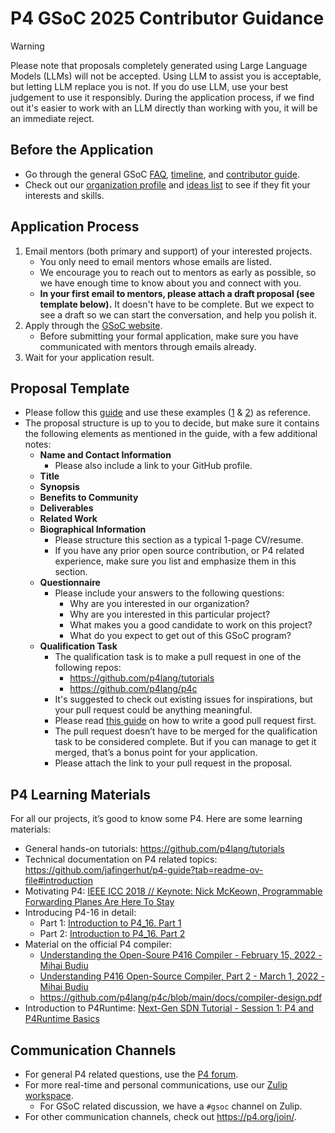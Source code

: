 # P4 GSoC 2025 Contributor Guidance

> [!Warning]
> Please note that proposals completely generated using Large Language Models (LLMs) will not be accepted. Using LLM to assist you is acceptable, but letting LLM replace you is not. If you do use LLM, use your best judgement to use it responsibly. During the application process, if we find out it's easier to work with an LLM directly than working with you, it will be an immediate reject.

## Before the Application

- Go through the general GSoC
  [FAQ](https://developers.google.com/open-source/gsoc/faq),
  [timeline](https://developers.google.com/open-source/gsoc/timeline), and
  [contributor guide](https://google.github.io/gsocguides/student).
- Check out our
  [organization profile](https://summerofcode.withgoogle.com/programs/2025/organizations/the-p4-language-consortium) and
  [ideas list](ideas_list.md)
  to see if they fit your interests and skills.

## Application Process

1. Email mentors (both primary and support) of your interested projects.
   - You only need to email mentors whose emails are listed.
   - We encourage you to reach out to mentors as early as possible, so we have enough time to know about you and connect with you.
   - **In your first email to mentors, please attach a draft proposal (see template below).** It doesn't have to be complete. But we expect to see a draft so we can start the conversation, and help you polish it.
2. Apply through the [GSoC website](https://summerofcode.withgoogle.com).
   - Before submitting your formal application, make sure you have communicated with mentors through emails already.
3. Wait for your application result.

## Proposal Template

- Please follow this
  [guide](https://google.github.io/gsocguides/student/writing-a-proposal)
  and use these examples ([1](https://google.github.io/gsocguides/student/proposal-example-1) &
  [2](https://google.github.io/gsocguides/student/proposal-example-2)) as reference.
- The proposal structure is up to you to decide, but make sure it contains the following elements as mentioned in the guide, with a few additional notes:
  - **Name and Contact Information**
    - Please also include a link to your GitHub profile.
  - **Title**
  - **Synopsis**
  - **Benefits to Community**
  - **Deliverables**
  - **Related Work**
  - **Biographical Information**
    - Please structure this section as a typical 1-page CV/resume.
    - If you have any prior open source contribution, or P4 related experience, make sure you list and emphasize them in this section.
  - **Questionnaire**
    - Please include your answers to the following questions:
      - Why are you interested in our organization?
      - Why are you interested in this particular project?
      - What makes you a good candidate to work on this project?
      - What do you expect to get out of this GSoC program?
  - **Qualification Task**
    - The qualification task is to make a pull request in one of the following repos:
      - https://github.com/p4lang/tutorials
      - https://github.com/p4lang/p4c
    - It's suggested to check out existing issues for inspirations, but your pull request could be anything meaningful.
    - Please read [this guide](https://developers.google.com/blockly/guides/contribute/get-started/write_a_good_pr) on how to write a good pull request first.
    - The pull request doesn’t have to be merged for the qualification task to be considered complete. But if you can manage to get it merged, that’s a bonus point for your application.
    - Please attach the link to your pull request in the proposal.

## P4 Learning Materials

For all our projects, it’s good to know some P4. Here are some learning materials:

- General hands-on tutorials: https://github.com/p4lang/tutorials
- Technical documentation on P4 related topics: https://github.com/jafingerhut/p4-guide?tab=readme-ov-file#introduction
- Motivating P4: [IEEE ICC 2018 // Keynote: Nick McKeown, Programmable Forwarding Planes Are Here To Stay](https://www.youtube.com/watch?v=8ie0FcsN07U)
- Introducing P4-16 in detail:
  - Part 1: [Introduction to P4_16. Part 1](https://www.youtube.com/watch?v=GslseT4hY1w)
  - Part 2: [Introduction to P4_16. Part 2](https://www.youtube.com/watch?v=yqxpypXIOtQ)
- Material on the official P4 compiler:
  - [Understanding the Open-Soure P416 Compiler - February 15, 2022 - Mihai Budiu](https://www.youtube.com/watch?v=Rx5AQ0IF6eU)
  - [Understanding P416 Open-Source Compiler, Part 2 - March 1, 2022 - Mihai Budiu](https://www.youtube.com/watch?v=YnPHPaPSmpU)
  - https://github.com/p4lang/p4c/blob/main/docs/compiler-design.pdf
- Introduction to P4Runtime: [Next-Gen SDN Tutorial - Session 1: P4 and P4Runtime Basics](https://www.youtube.com/watch?v=KRx92qSLgo4)

## Communication Channels

- For general P4 related questions, use the [P4 forum](https://forum.p4.org).
- For more real-time and personal communications, use our [Zulip workspace](https://p4lang.zulipchat.com/).
  - For GSoC related discussion, we have a `#gsoc` channel on Zulip.
- For other communication channels, check out https://p4.org/join/.
